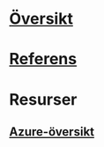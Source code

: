 

# [Översikt](index.md)


# [Referens](http://docs.microsoft.com/dotnet/api/?term=Microsoft.Azure)


# Resurser


## [Azure-översikt](https://azure.microsoft.com/roadmap/)
